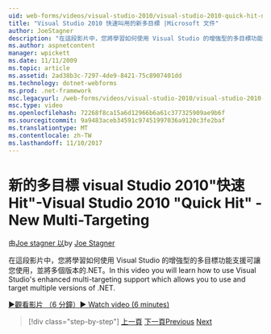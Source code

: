 ```yaml
---
uid: web-forms/videos/visual-studio-2010/visual-studio-2010-quick-hit-new-multi-targeting
title: "Visual Studio 2010 快速叫用的新多目標 |Microsoft 文件"
author: JoeStagner
description: "在這段影片中，您將學習如何使用 Visual Studio 的增強型的多目標功能支援可讓您使用，並將多個版本的.NET。"
ms.author: aspnetcontent
manager: wpickett
ms.date: 11/11/2009
ms.topic: article
ms.assetid: 2ad38b3c-7297-4de9-8421-75c8907401dd
ms.technology: dotnet-webforms
ms.prod: .net-framework
msc.legacyurl: /web-forms/videos/visual-studio-2010/visual-studio-2010-quick-hit-new-multi-targeting
msc.type: video
ms.openlocfilehash: 72268f8ca15a6d12966b6a61c377325909ae9b6f
ms.sourcegitcommit: 9a9483aceb34591c97451997036a9120c3fe2baf
ms.translationtype: MT
ms.contentlocale: zh-TW
ms.lasthandoff: 11/10/2017
---
```

<a name="visual-studio-2010-quick-hit---new-multi-targeting"></a><span data-ttu-id="80dbe-103">新的多目標 visual Studio 2010"快速 Hit"-</span><span class="sxs-lookup"><span data-stu-id="80dbe-103">Visual Studio 2010 "Quick Hit" - New Multi-Targeting</span></span>
====================
<span data-ttu-id="80dbe-104">由[Joe stagner 以](https://github.com/JoeStagner)</span><span class="sxs-lookup"><span data-stu-id="80dbe-104">by [Joe Stagner](https://github.com/JoeStagner)</span></span>

<span data-ttu-id="80dbe-105">在這段影片中，您將學習如何使用 Visual Studio 的增強型的多目標功能支援可讓您使用，並將多個版本的.NET。</span><span class="sxs-lookup"><span data-stu-id="80dbe-105">In this video you will learn how to use Visual Studio's enhanced multi-targeting support which allows you to use and target multiple versions of .NET.</span></span>

[<span data-ttu-id="80dbe-106">&#9654;觀看影片 （6 分鐘）</span><span class="sxs-lookup"><span data-stu-id="80dbe-106">&#9654; Watch video (6 minutes)</span></span>](https://channel9.msdn.com/Blogs/ASP-NET-Site-Videos/visual-studio-2010-quick-hit-new-multi-targeting)

>[!div class="step-by-step"]
<span data-ttu-id="80dbe-107">[上一頁](visual-studio-2010-quick-hit-new-web-project-template.md)
[下一頁](visual-studio-2010-quick-hit-websites-instead-of-web-projects.md)</span><span class="sxs-lookup"><span data-stu-id="80dbe-107">[Previous](visual-studio-2010-quick-hit-new-web-project-template.md)
[Next](visual-studio-2010-quick-hit-websites-instead-of-web-projects.md)</span></span>
